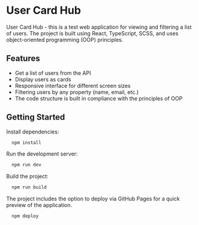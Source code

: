 # User Card Hub

User Card Hub - this is a test web application for viewing and filtering a list of users. The project is built using React, TypeScript, SCSS, and uses object-oriented programming (OOP) principles.

## Features

- Get a list of users from the API
- Display users as cards
- Responsive interface for different screen sizes
- Filtering users by any property (name, email, etc.)
- The code structure is built in compliance with the principles of OOP

## Getting Started

Install dependencies:

```bash 
  npm install
```  
Run the development server:

```bash 
  npm run dev
```
Build the project:

```bash 
  npm run build
```
The project includes the option to deploy via GitHub Pages for a quick preview of the application.

```bash 
  npm deploy
```
